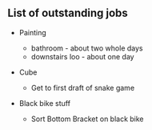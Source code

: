 ## List of outstanding jobs

- Painting 
	- bathroom - about two whole days   
	- downstairs loo - about one day  
	
- Cube
	- Get to first draft of snake game  

- Black bike stuff
	- Sort Bottom Bracket on black bike  
	
	

